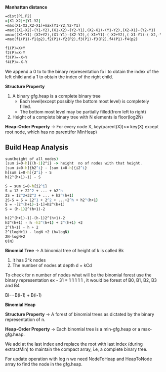 **Manhattan distance**
```cmd
=dist(P1,P2)
=|X1-X2|+|Y1-Y2|
=max(X1-X2,X2-X1)+max(Y1-Y2,Y2-Y1)
=max((X1-X2)-(Y1-Y2),(X1-X2)-(Y2-Y1),(X2-X1)-(Y1-Y2),(X2-X1)-(Y2-Y1)
=max((X1+Y1)-(X2+Y2),(X1-Y1)-(X2-Y2),(-X1+Y1)-(-X2+Y2),(-X1-Y1)-(-X2,-Y2)
=max(f1(P1)-f1(p2),f2(P1)-f2(P2),f3(P1)-f3(P2),f4(P1)-f4(p2)

f1(P)=X+Y
f2(P)=X-Y
f3(P)=-X+Y
f4(P)=-X-Y

```
We append a 0 to to the binary representation fo i to obtain the index of the left child and a 1 to obtain the index of 
the right child.

**Structure Property**
1. A binary gfg.heap is a complete binary tree
    * Each level(except possibly the bottom most level) is completely filled.
    * The bottom most level may be partially filled(from left to right)
2. Height of a complete binary tree with N elements is floor(log2N)

**Heap-Order Property** -> For every node X, key(parent(X))<= key(X) except root node, which has no parent(for MinHeap)

**Build Heap Analysis**
--------------------
```cmd
sum(height of all nodes)
[sum i=0-h]{(h-i)2^i} -> height  no of nodes with that height.
[sum i=0-h]{h2^i} - [sum i=0-h]{i2^i}
h[sum i=0-h]{2^i} - S
h(2^(h+1)-1) - S

S = sum i=0-h{i2^i}
S = 12 + 22^2 + ... + h2^h
2S = 12^2+32^3 + ... + h2^(h+1)
2S-S = S = 12^1 + 2^2 + ...+2^h + h2^(h+1)
S = -[2^(h+1)-1-1]+h2^(h+1)
S = (h-1)2^(h+1)-2

h(2^(h+1)-1)-(h-1)2^(h+1)-2
h2^(h+1) - h -h2^(h+1) + 2^(h+1) +2
2^(h+1) - h + 2
2^(logN+1) - logN +2 (h=logN)
2N-logN+2
O(N)
```


**Binomial Tree** -> A binomial tree of height of k is called Bk
1. It has 2^k nodes
2. The number of nodes at depth d = kCd

To check for n number of nodes what will be the binomial forest use the binary representation ex - 31 = 1 1 1 1 1 , it 
would be forest of B0, B1, B2, B3 and B4

Bi==B(i-1) + B(i-1)

**Binomial Heap**

**Structure Property** -> A forest of binomial trees as dictated by the binary representation of n.

**Heap-Order Property** -> Each binomial tree is a min-gfg.heap or a max-gfg.heap.

We add at the last index and replace the root with last index (during extractMin) to maintain the compact array, i.e,
a complete binary tree.

For update operation with log n we need NodeToHeap and HeapToNode array to find the node in the gfg.heap.